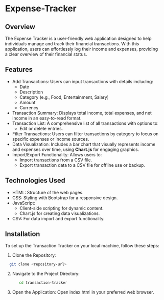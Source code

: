 # Expense-Tracker


## Overview
The Expense Tracker is a user-friendly web application designed to help individuals manage and track their financial transactions. With this application, users can effortlessly log their income and expenses, providing a clear overview of their financial status.

## Features
- Add Transactions: Users can input transactions with details including:
  - Date
  - Description
  - Category (e.g., Food, Entertainment, Salary)
  - Amount
  - Currency
- Transaction Summary: Displays total income, total expenses, and net income in an easy-to-read format.
- Transaction List: A comprehensive list of all transactions with options to:
  - Edit or delete entries.
- Filter Transactions: Users can filter transactions by category to focus on specific expenses or income sources.
- Data Visualization: Includes a bar chart that visually represents income and expenses over time, using **Chart.js** for engaging graphics.
- Import/Export Functionality: Allows users to:
  - Import transactions from a CSV file.
  - Export transaction data to a CSV file for offline use or backup.

## Technologies Used
- HTML: Structure of the web pages.
- CSS: Styling with Bootstrap for a responsive design.
- JavaScript: 
  - Client-side scripting for dynamic content.
  - Chart.js for creating data visualizations.
- CSV: For data import and export functionality.

## Installation
To set up the Transaction Tracker on your local machine, follow these steps:

1. Clone the Repository:
 ```bash
   git clone <repository-url>
   ```
2. Navigate to the Project Directory:
   ```bash
      cd transaction-tracker

4.  Open the Application: Open index.html in your preferred web browser.

